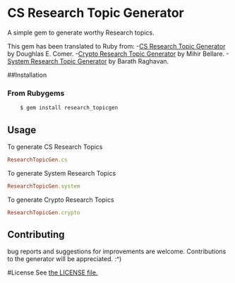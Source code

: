 # CS Research Topic Generator

A simple gem to generate worthy Research topics.

This gem has been translated to Ruby from:
-[CS Research Topic Generator](https://www.cs.purdue.edu/homes/dec/essay.topic.generator.html) by  Doughlas E. Comer.
-[Crypto Research Topic Generator](http://cseweb.ucsd.edu/~mihir/crypto-topic-generator.html) by	Mihir Bellare.
-[System Research Topic Generator](http://dept.cs.williams.edu/~barath/systems-topic-generator.html) by Barath Raghavan.

##Installation
### From Rubygems

``` bash
    $ gem install research_topicgen
```

## Usage

To generate CS Research Topics
```ruby
ResearchTopicGen.cs
```

To generate System Research Topics
```ruby
ResearchTopicGen.system
```

To generate Crypto Research Topics

```ruby
ResearchTopicGen.crypto
```

## Contributing

bug reports and suggestions for improvements are welcome. Contributions to the generator will be appreciated. :^)

#License
See [the LICENSE file.](https://github.com/and-the-rest/research_topicgen/blob/master/LICENSE)